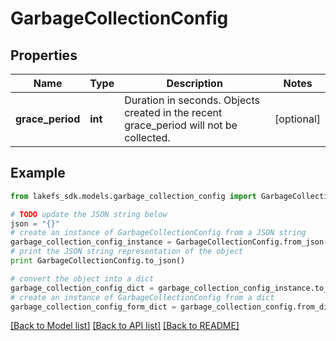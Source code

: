 # GarbageCollectionConfig


## Properties
Name | Type | Description | Notes
------------ | ------------- | ------------- | -------------
**grace_period** | **int** | Duration in seconds. Objects created in the recent grace_period will not be collected. | [optional] 

## Example

```python
from lakefs_sdk.models.garbage_collection_config import GarbageCollectionConfig

# TODO update the JSON string below
json = "{}"
# create an instance of GarbageCollectionConfig from a JSON string
garbage_collection_config_instance = GarbageCollectionConfig.from_json(json)
# print the JSON string representation of the object
print GarbageCollectionConfig.to_json()

# convert the object into a dict
garbage_collection_config_dict = garbage_collection_config_instance.to_dict()
# create an instance of GarbageCollectionConfig from a dict
garbage_collection_config_form_dict = garbage_collection_config.from_dict(garbage_collection_config_dict)
```
[[Back to Model list]](../README.md#documentation-for-models) [[Back to API list]](../README.md#documentation-for-api-endpoints) [[Back to README]](../README.md)



